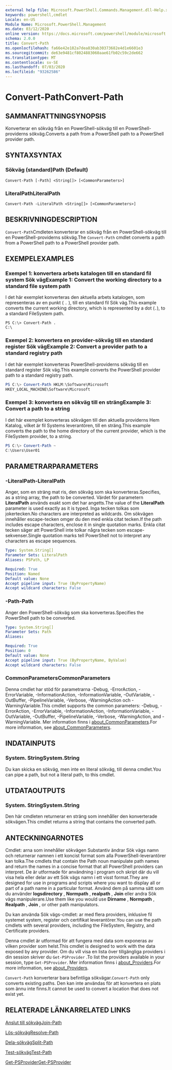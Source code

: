 ```yaml
---
external help file: Microsoft.PowerShell.Commands.Management.dll-Help.xml
keywords: powershell,cmdlet
Locale: en-US
Module Name: Microsoft.PowerShell.Management
ms.date: 03/12/2020
online version: https://docs.microsoft.com/powershell/module/microsoft.powershell.management/convert-path?view=powershell-7&WT.mc_id=ps-gethelp
schema: 2.0.0
title: Convert-Path
ms.openlocfilehash: fa66e42e182a7dea830ab30373682e4d1e6601e3
ms.sourcegitcommit: de63e9481cf8024883060aae61fb02c59c2de662
ms.translationtype: MT
ms.contentlocale: sv-SE
ms.lasthandoff: 07/03/2020
ms.locfileid: "93262586"
---
```

# <span data-ttu-id="56138-103">Convert-Path</span><span class="sxs-lookup"><span data-stu-id="56138-103">Convert-Path</span></span>

## <span data-ttu-id="56138-104">SAMMANFATTNING</span><span class="sxs-lookup"><span data-stu-id="56138-104">SYNOPSIS</span></span>
<span data-ttu-id="56138-105">Konverterar en sökväg från en PowerShell-sökväg till en PowerShell-providerns sökväg.</span><span class="sxs-lookup"><span data-stu-id="56138-105">Converts a path from a PowerShell path to a PowerShell provider path.</span></span>

## <span data-ttu-id="56138-106">SYNTAX</span><span class="sxs-lookup"><span data-stu-id="56138-106">SYNTAX</span></span>

### <span data-ttu-id="56138-107">Sökväg (standard)</span><span class="sxs-lookup"><span data-stu-id="56138-107">Path (Default)</span></span>

```
Convert-Path [-Path] <String[]> [<CommonParameters>]
```

### <span data-ttu-id="56138-108">LiteralPath</span><span class="sxs-lookup"><span data-stu-id="56138-108">LiteralPath</span></span>

```
Convert-Path -LiteralPath <String[]> [<CommonParameters>]
```

## <span data-ttu-id="56138-109">BESKRIVNING</span><span class="sxs-lookup"><span data-stu-id="56138-109">DESCRIPTION</span></span>

<span data-ttu-id="56138-110">`Convert-Path`Cmdleten konverterar en sökväg från en PowerShell-sökväg till en PowerShell-providerns sökväg.</span><span class="sxs-lookup"><span data-stu-id="56138-110">The `Convert-Path` cmdlet converts a path from a PowerShell path to a PowerShell provider path.</span></span>

## <span data-ttu-id="56138-111">EXEMPEL</span><span class="sxs-lookup"><span data-stu-id="56138-111">EXAMPLES</span></span>

### <span data-ttu-id="56138-112">Exempel 1: konvertera arbets katalogen till en standard fil system Sök väg</span><span class="sxs-lookup"><span data-stu-id="56138-112">Example 1: Convert the working directory to a standard file system path</span></span>

<span data-ttu-id="56138-113">I det här exemplet konverteras den aktuella arbets katalogen, som representeras av en punkt ( `.` ), till en standard fil Sök väg.</span><span class="sxs-lookup"><span data-stu-id="56138-113">This example converts the current working directory, which is represented by a dot (`.`), to a standard FileSystem path.</span></span>

```
PS C:\> Convert-Path .
C:\
```

### <span data-ttu-id="56138-114">Exempel 2: konvertera en provider-sökväg till en standard register Sök väg</span><span class="sxs-lookup"><span data-stu-id="56138-114">Example 2: Convert a provider path to a standard registry path</span></span>

<span data-ttu-id="56138-115">I det här exemplet konverteras PowerShell-providerns sökväg till en standard register Sök väg.</span><span class="sxs-lookup"><span data-stu-id="56138-115">This example converts the PowerShell provider path to a standard registry path.</span></span>

```powershell
PS C:\> Convert-Path HKLM:\Software\Microsoft
HKEY_LOCAL_MACHINE\Software\Microsoft
```

### <span data-ttu-id="56138-116">Exempel 3: konvertera en sökväg till en sträng</span><span class="sxs-lookup"><span data-stu-id="56138-116">Example 3: Convert a path to a string</span></span>

<span data-ttu-id="56138-117">I det här exemplet konverteras sökvägen till den aktuella providerns Hem Katalog, vilket är fil Systems leverantören, till en sträng.</span><span class="sxs-lookup"><span data-stu-id="56138-117">This example converts the path to the home directory of the current provider, which is the FileSystem provider, to a string.</span></span>

```powershell
PS C:\> Convert-Path ~
C:\Users\User01
```

## <span data-ttu-id="56138-118">PARAMETRAR</span><span class="sxs-lookup"><span data-stu-id="56138-118">PARAMETERS</span></span>

### <span data-ttu-id="56138-119">-LiteralPath</span><span class="sxs-lookup"><span data-stu-id="56138-119">-LiteralPath</span></span>

<span data-ttu-id="56138-120">Anger, som en sträng mat ris, den sökväg som ska konverteras.</span><span class="sxs-lookup"><span data-stu-id="56138-120">Specifies, as a string array, the path to be converted.</span></span> <span data-ttu-id="56138-121">Värdet för parametern **LiteralPath** används exakt som det har angetts.</span><span class="sxs-lookup"><span data-stu-id="56138-121">The value of the **LiteralPath** parameter is used exactly as it is typed.</span></span> <span data-ttu-id="56138-122">Inga tecken tolkas som jokertecken.</span><span class="sxs-lookup"><span data-stu-id="56138-122">No characters are interpreted as wildcards.</span></span> <span data-ttu-id="56138-123">Om sökvägen innehåller escape-tecken omger du den med enkla citat tecken.</span><span class="sxs-lookup"><span data-stu-id="56138-123">If the path includes escape characters, enclose it in single quotation marks.</span></span> <span data-ttu-id="56138-124">Enkla citat tecken säger att PowerShell inte tolkar några tecken som escape-sekvenser.</span><span class="sxs-lookup"><span data-stu-id="56138-124">Single quotation marks tell PowerShell not to interpret any characters as escape sequences.</span></span>

```yaml
Type: System.String[]
Parameter Sets: LiteralPath
Aliases: PSPath, LP

Required: True
Position: Named
Default value: None
Accept pipeline input: True (ByPropertyName)
Accept wildcard characters: False
```

### <span data-ttu-id="56138-125">-Path</span><span class="sxs-lookup"><span data-stu-id="56138-125">-Path</span></span>

<span data-ttu-id="56138-126">Anger den PowerShell-sökväg som ska konverteras.</span><span class="sxs-lookup"><span data-stu-id="56138-126">Specifies the PowerShell path to be converted.</span></span>

```yaml
Type: System.String[]
Parameter Sets: Path
Aliases:

Required: True
Position: 0
Default value: None
Accept pipeline input: True (ByPropertyName, ByValue)
Accept wildcard characters: False
```

### <span data-ttu-id="56138-127">CommonParameters</span><span class="sxs-lookup"><span data-stu-id="56138-127">CommonParameters</span></span>

<span data-ttu-id="56138-128">Denna cmdlet har stöd för parametrarna -Debug, -ErrorAction, -ErrorVariable, -InformationAction, -InformationVariable, -OutVariable, -OutBuffer, -PipelineVariable, -Verbose, -WarningAction och -WarningVariable.</span><span class="sxs-lookup"><span data-stu-id="56138-128">This cmdlet supports the common parameters: -Debug, -ErrorAction, -ErrorVariable, -InformationAction, -InformationVariable, -OutVariable, -OutBuffer, -PipelineVariable, -Verbose, -WarningAction, and -WarningVariable.</span></span> <span data-ttu-id="56138-129">Mer information finns i [about_CommonParameters](https://go.microsoft.com/fwlink/?LinkID=113216).</span><span class="sxs-lookup"><span data-stu-id="56138-129">For more information, see [about_CommonParameters](https://go.microsoft.com/fwlink/?LinkID=113216).</span></span>

## <span data-ttu-id="56138-130">INDATA</span><span class="sxs-lookup"><span data-stu-id="56138-130">INPUTS</span></span>

### <span data-ttu-id="56138-131">System. String</span><span class="sxs-lookup"><span data-stu-id="56138-131">System.String</span></span>

<span data-ttu-id="56138-132">Du kan skicka en sökväg, men inte en literal sökväg, till denna cmdlet.</span><span class="sxs-lookup"><span data-stu-id="56138-132">You can pipe a path, but not a literal path, to this cmdlet.</span></span>

## <span data-ttu-id="56138-133">UTDATA</span><span class="sxs-lookup"><span data-stu-id="56138-133">OUTPUTS</span></span>

### <span data-ttu-id="56138-134">System. String</span><span class="sxs-lookup"><span data-stu-id="56138-134">System.String</span></span>

<span data-ttu-id="56138-135">Den här cmdleten returnerar en sträng som innehåller den konverterade sökvägen.</span><span class="sxs-lookup"><span data-stu-id="56138-135">This cmdlet returns a string that contains the converted path.</span></span>

## <span data-ttu-id="56138-136">ANTECKNINGAR</span><span class="sxs-lookup"><span data-stu-id="56138-136">NOTES</span></span>

<span data-ttu-id="56138-137">Cmdlet: arna som innehåller sökvägen Substantiv ändrar Sök vägs namn och returnerar namnen i ett koncist format som alla PowerShell-leverantörer kan tolka.</span><span class="sxs-lookup"><span data-stu-id="56138-137">The cmdlets that contain the Path noun manipulate path names and return the names in a concise format that all PowerShell providers can interpret.</span></span> <span data-ttu-id="56138-138">De är utformade för användning i program och skript där du vill visa hela eller delar av ett Sök vägs namn i ett visst format.</span><span class="sxs-lookup"><span data-stu-id="56138-138">They are designed for use in programs and scripts where you want to display all or part of a path name in a particular format.</span></span> <span data-ttu-id="56138-139">Använd dem på samma sätt som du använder **logsdirectory** , **Normpath** , **realpath** , **Join** eller andra Sök vägs manipulerare.</span><span class="sxs-lookup"><span data-stu-id="56138-139">Use them like you would use **Dirname** , **Normpath** , **Realpath** , **Join** , or other path manipulators.</span></span>

<span data-ttu-id="56138-140">Du kan använda Sök vägs-cmdlet: ar med flera providers, inklusive fil systemet system, register och certifikat leverantörer.</span><span class="sxs-lookup"><span data-stu-id="56138-140">You can use the path cmdlets with several providers, including the FileSystem, Registry, and Certificate providers.</span></span>

<span data-ttu-id="56138-141">Denna cmdlet är utformad för att fungera med data som exponeras av vilken provider som helst.</span><span class="sxs-lookup"><span data-stu-id="56138-141">This cmdlet is designed to work with the data exposed by any provider.</span></span> <span data-ttu-id="56138-142">Om du vill visa en lista över tillgängliga providers i din session skriver du `Get-PSProvider` .</span><span class="sxs-lookup"><span data-stu-id="56138-142">To list the providers available in your session, type `Get-PSProvider`.</span></span> <span data-ttu-id="56138-143">Mer information finns i [about_Providers](../Microsoft.PowerShell.Core/About/about_Providers.md).</span><span class="sxs-lookup"><span data-stu-id="56138-143">For more information, see [about_Providers](../Microsoft.PowerShell.Core/About/about_Providers.md).</span></span>

<span data-ttu-id="56138-144">`Convert-Path` konverterar bara befintliga sökvägar.</span><span class="sxs-lookup"><span data-stu-id="56138-144">`Convert-Path` only converts existing paths.</span></span> <span data-ttu-id="56138-145">Den kan inte användas för att konvertera en plats som ännu inte finns.</span><span class="sxs-lookup"><span data-stu-id="56138-145">It cannot be used to convert a location that does not exist yet.</span></span>

## <span data-ttu-id="56138-146">RELATERADE LÄNKAR</span><span class="sxs-lookup"><span data-stu-id="56138-146">RELATED LINKS</span></span>

[<span data-ttu-id="56138-147">Anslut till sökväg</span><span class="sxs-lookup"><span data-stu-id="56138-147">Join-Path</span></span>](Join-Path.md)

[<span data-ttu-id="56138-148">Lös-sökväg</span><span class="sxs-lookup"><span data-stu-id="56138-148">Resolve-Path</span></span>](Resolve-Path.md)

[<span data-ttu-id="56138-149">Dela-sökväg</span><span class="sxs-lookup"><span data-stu-id="56138-149">Split-Path</span></span>](Split-Path.md)

[<span data-ttu-id="56138-150">Test-sökväg</span><span class="sxs-lookup"><span data-stu-id="56138-150">Test-Path</span></span>](Test-Path.md)

[<span data-ttu-id="56138-151">Get-PSProvider</span><span class="sxs-lookup"><span data-stu-id="56138-151">Get-PSProvider</span></span>](Get-PSProvider.md)
